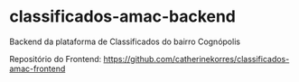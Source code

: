 # classificados-amac-backend
Backend da plataforma de Classificados do bairro Cognópolis

Repositório do Frontend:
https://github.com/catherinekorres/classificados-amac-frontend
